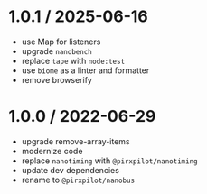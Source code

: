 
1.0.1 / 2025-06-16
==================

 * use Map for listeners
 * upgrade `nanobench`
 * replace `tape` with `node:test`
 * use `biome` as a linter and formatter
 * remove browserify

1.0.0 / 2022-06-29
==================

 * upgrade remove-array-items
 * modernize code
 * replace `nanotiming` with `@pirxpilot/nanotiming`
 * update dev dependencies
 * rename to `@pirxpilot/nanobus`
